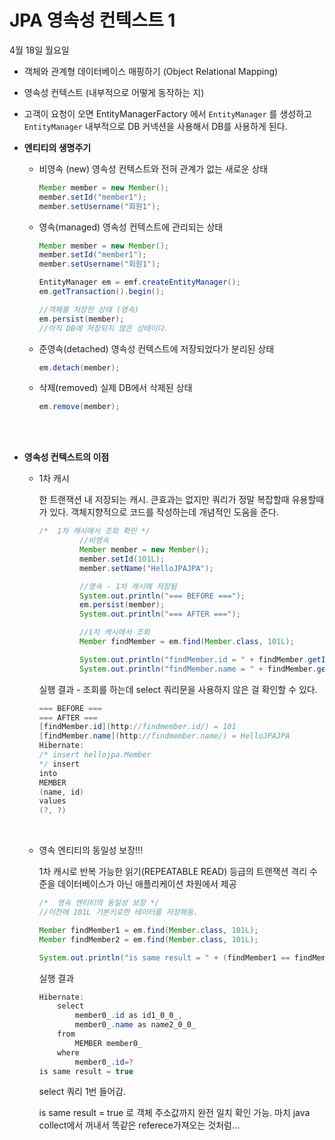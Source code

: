 # JPA 영속성 컨텍스트 1

4월 18일 월요일 

- 객체와 관계형 데이터베이스 매핑하기
(Object Relational Mapping)
- 영속성 컨텍스트 (내부적으로 어떻게 동작하는 지)
- 고객이 요청이 오면 EntityManagerFactory 에서 `EntityManager` 를 생성하고
`EntityManager` 내부적으로 DB 커넥션을 사용해서 DB를 사용하게 된다.
- **엔티티의 생명주기**
    - 비영속 (new)
    영속성 컨텍스트와 전혀 관계가 없는 새로운 상태
        
        ```java
        Member member = new Member();
        member.setId("member1");
        member.setUsername("회원1");
        ```
        
    - 영속(managed)
    영속성 컨텍스트에 관리되는 상태
        
        ```java
        Member member = new Member();
        member.setId("member1");
        member.setUsername("회원1");
        
        EntityManager em = emf.createEntityManager();
        em.getTransaction().begin();
        
        //객체를 저장한 상태 (영속)
        em.persist(member);
        //아직 DB에 저장되지 않은 상태이다.
        ```
        
    - 준영속(detached)
    영속성 컨텍스트에 저장되었다가 분리된 상태
        
        ```java
        em.detach(member);
        ```
        
    - 삭제(removed)
    실제 DB에서 삭제된 상태
        
        ```java
        em.remove(member);
        ```
        
    <br><br>
    
- **영속성 컨텍스트의 이점**
    - 1차 캐시
        
        한 트랜잭션 내 저장되는 캐시. 큰효과는 없지만 쿼리가 정말 복잡할때 유용할때가 있다. 객체지향적으로 코드를 작성하는데 개념적인 도움을 준다.
        
        ```java
        /*  1차 캐시에서 조회 확인 */
                 //비영속
                 Member member = new Member();
                 member.setId(101L);
                 member.setName("HelloJPAJPA");
        
                 //영속 - 1차 캐시에 저장됨
                 System.out.println("=== BEFORE ===");
                 em.persist(member);
                 System.out.println("=== AFTER ===");
        
                 //1차 캐시에서 조회
                 Member findMember = em.find(Member.class, 101L);
        
                 System.out.println("findMember.id = " + findMember.getId());
                 System.out.println("findMember.name = " + findMember.getName());
        ```
        
        실행 결과 - 조회를 하는데 select 쿼리문을 사용하지 않은 걸 확인할 수 있다.
        
        ```java
        === BEFORE ===
        === AFTER ===
        [findMember.id](http://findmember.id/) = 101
        [findMember.name](http://findmember.name/) = HelloJPAJPA
        Hibernate:
        /* insert hellojpa.Member
        */ insert
        into
        MEMBER
        (name, id)
        values
        (?, ?)
        ```
        
        <br>
    
    - 영속 엔티티의 동일성 보장!!!
        
        1차 캐시로 반복 가능한 읽기(REPEATABLE READ) 등급의 트랜잭션 격리 수준을 데이터베이스가 아닌 애플리케이션 차원에서 제공
        
        ```java
        /*  영속 엔티티의 동일성 보장 */
        //이전에 101L 기본키로한 테이터를 저장해둠.
        
        Member findMember1 = em.find(Member.class, 101L);
        Member findMember2 = em.find(Member.class, 101L);
        
        System.out.println("is same result = " + (findMember1 == findMember2));
        ```
        
        실행 결과
        
        ```java
        Hibernate: 
            select
                member0_.id as id1_0_0_,
                member0_.name as name2_0_0_ 
            from
                MEMBER member0_ 
            where
                member0_.id=?
        is same result = true
        ```
        
        select 쿼리 1번 들어감.
        
        is same result = true 로 객체 주소값까지 완전 일치 확인 가능.
        마치 java collect에서 꺼내서 똑같은 referece가져오는 것처럼...
